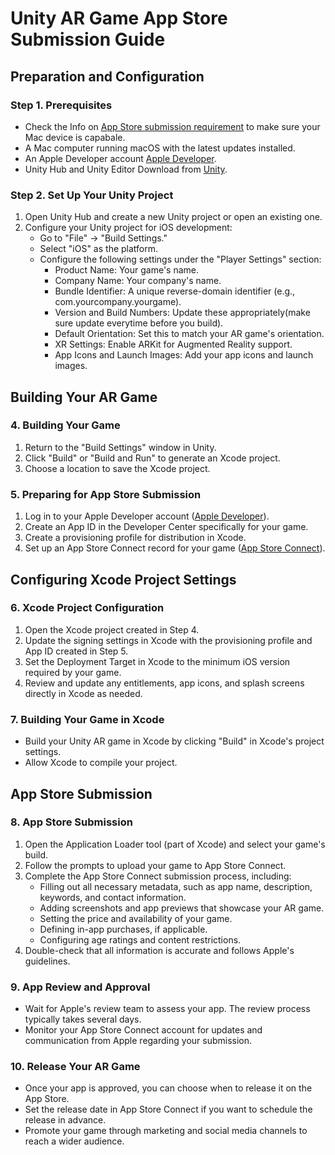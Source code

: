 # Unity AR Game App Store Submission Guide

## Preparation and Configuration

### Step 1. Prerequisites
- Check the Info on [App Store submission requirement](https://developer.apple.com/news/?id=jd9wcyov) to make sure your Mac device is capabale. 
- A Mac computer running macOS with the latest updates installed.
- An Apple Developer account [Apple Developer](https://developer.apple.com/).
- Unity Hub and Unity Editor Download from [Unity](https://unity.com/).


### Step 2. Set Up Your Unity Project

1. Open Unity Hub and create a new Unity project or open an existing one.
2. Configure your Unity project for iOS development:
   - Go to "File" -> "Build Settings."
   - Select "iOS" as the platform.
   - Configure the following settings under the "Player Settings" section:
     - Product Name: Your game's name.
     - Company Name: Your company's name.
     - Bundle Identifier: A unique reverse-domain identifier (e.g., com.yourcompany.yourgame).
     - Version and Build Numbers: Update these appropriately(make sure update everytime before you build).
     - Default Orientation: Set this to match your AR game's orientation.
     - XR Settings: Enable ARKit for Augmented Reality support.
     - App Icons and Launch Images: Add your app icons and launch images.

## Building Your AR Game

### 4. Building Your Game

1. Return to the "Build Settings" window in Unity.
2. Click "Build" or "Build and Run" to generate an Xcode project.
3. Choose a location to save the Xcode project.

### 5. Preparing for App Store Submission

1. Log in to your Apple Developer account ([Apple Developer](https://developer.apple.com/)).
2. Create an App ID in the Developer Center specifically for your game.
3. Create a provisioning profile for distribution in Xcode.
4. Set up an App Store Connect record for your game ([App Store Connect](https://appstoreconnect.apple.com/)).

## Configuring Xcode Project Settings

### 6. Xcode Project Configuration

1. Open the Xcode project created in Step 4.
2. Update the signing settings in Xcode with the provisioning profile and App ID created in Step 5.
3. Set the Deployment Target in Xcode to the minimum iOS version required by your game.
4. Review and update any entitlements, app icons, and splash screens directly in Xcode as needed.

### 7. Building Your Game in Xcode

- Build your Unity AR game in Xcode by clicking "Build" in Xcode's project settings.
- Allow Xcode to compile your project.

## App Store Submission

### 8. App Store Submission

1. Open the Application Loader tool (part of Xcode) and select your game's build.
2. Follow the prompts to upload your game to App Store Connect.
3. Complete the App Store Connect submission process, including:
   - Filling out all necessary metadata, such as app name, description, keywords, and contact information.
   - Adding screenshots and app previews that showcase your AR game.
   - Setting the price and availability of your game.
   - Defining in-app purchases, if applicable.
   - Configuring age ratings and content restrictions.
4. Double-check that all information is accurate and follows Apple's guidelines.

### 9. App Review and Approval

- Wait for Apple's review team to assess your app. The review process typically takes several days.
- Monitor your App Store Connect account for updates and communication from Apple regarding your submission.

### 10. Release Your AR Game

- Once your app is approved, you can choose when to release it on the App Store.
- Set the release date in App Store Connect if you want to schedule the release in advance.
- Promote your game through marketing and social media channels to reach a wider audience.
